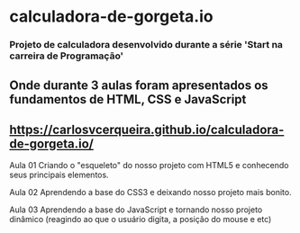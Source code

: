 # calculadora-de-gorgeta.io

### Projeto de calculadora desenvolvido durante a série 'Start na carreira de Programação'

Onde durante 3 aulas foram apresentados os fundamentos de HTML, CSS e JavaScript
---
https://carlosvcerqueira.github.io/calculadora-de-gorgeta.io/
---
Aula 01
Criando o "esqueleto" do nosso projeto com HTML5 e conhecendo seus principais elementos.

Aula 02
Aprendendo a base do CSS3 e deixando nosso projeto mais bonito.

Aula 03
Aprendendo a base do JavaScript e tornando nosso projeto dinâmico
(reagindo ao que o usuário digita, a posição do mouse e etc)
